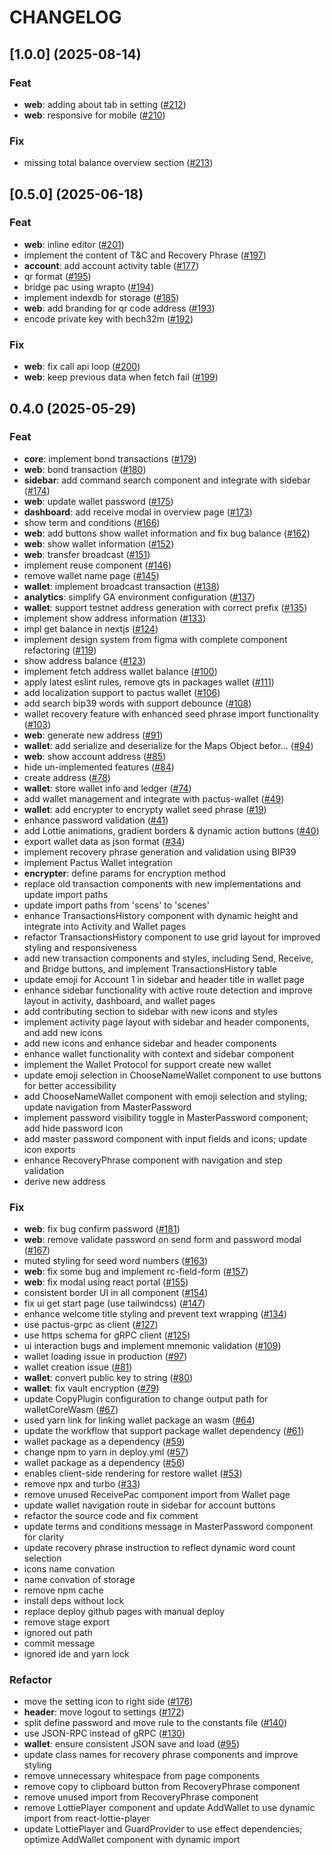 # CHANGELOG

## [1.0.0] (2025-08-14)

### Feat

- **web**: adding about tab in setting  ([#212](https://github.com/pactus-project/pactus-wallet/pull/212))
- **web**: responsive for mobile ([#210](https://github.com/pactus-project/pactus-wallet/pull/210))

### Fix

- missing total balance overview section ([#213](https://github.com/pactus-project/pactus-wallet/pull/213))

## [0.5.0] (2025-06-18)

### Feat

- **web**: inline editor ([#201](https://github.com/pactus-project/pactus-wallet/pull/201))
- implement the content of T&C and Recovery Phrase ([#197](https://github.com/pactus-project/pactus-wallet/pull/197))
- **account**: add account activity table ([#177](https://github.com/pactus-project/pactus-wallet/pull/177))
- qr format ([#195](https://github.com/pactus-project/pactus-wallet/pull/195))
- bridge pac using wrapto ([#194](https://github.com/pactus-project/pactus-wallet/pull/194))
- implement indexdb for storage ([#185](https://github.com/pactus-project/pactus-wallet/pull/185))
- **web**: add branding for qr code address ([#193](https://github.com/pactus-project/pactus-wallet/pull/193))
- encode private key with bech32m ([#192](https://github.com/pactus-project/pactus-wallet/pull/192))

### Fix

- **web**: fix call api loop ([#200](https://github.com/pactus-project/pactus-wallet/pull/200))
- **web**: keep previous data when fetch fail ([#199](https://github.com/pactus-project/pactus-wallet/pull/199))

## 0.4.0 (2025-05-29)

### Feat

- **core**: implement bond transactions ([#179](https://github.com/pactus-project/pactus-wallet/pull/179))
- **web**: bond transaction ([#180](https://github.com/pactus-project/pactus-wallet/pull/180))
- **sidebar**: add command search component and integrate with sidebar ([#174](https://github.com/pactus-project/pactus-wallet/pull/174))
- **web**: update wallet password ([#175](https://github.com/pactus-project/pactus-wallet/pull/175))
- **dashboard**: add receive modal in overview page ([#173](https://github.com/pactus-project/pactus-wallet/pull/173))
- show term and conditions ([#166](https://github.com/pactus-project/pactus-wallet/pull/166))
- **web**: add buttons show wallet information and fix bug balance ([#162](https://github.com/pactus-project/pactus-wallet/pull/162))
- **web**: show wallet information ([#152](https://github.com/pactus-project/pactus-wallet/pull/152))
- **web**: transfer broadcast ([#151](https://github.com/pactus-project/pactus-wallet/pull/151))
- implement reuse component ([#146](https://github.com/pactus-project/pactus-wallet/pull/146))
- remove wallet name page ([#145](https://github.com/pactus-project/pactus-wallet/pull/145))
- **wallet**: implement broadcast transaction ([#138](https://github.com/pactus-project/pactus-wallet/pull/138))
- **analytics**: simplify GA environment configuration ([#137](https://github.com/pactus-project/pactus-wallet/pull/137))
- **wallet**: support testnet address generation with correct prefix ([#135](https://github.com/pactus-project/pactus-wallet/pull/135))
- implement show address information ([#133](https://github.com/pactus-project/pactus-wallet/pull/133))
- impl get balance in nextjs ([#124](https://github.com/pactus-project/pactus-wallet/pull/124))
- implement design system from figma with complete component refactoring ([#119](https://github.com/pactus-project/pactus-wallet/pull/119))
- show address balance ([#123](https://github.com/pactus-project/pactus-wallet/pull/123))
- implement fetch address wallet balance ([#100](https://github.com/pactus-project/pactus-wallet/pull/100))
- apply latest eslint rules, remove gts in packages wallet  ([#111](https://github.com/pactus-project/pactus-wallet/pull/111))
- add localization support to pactus wallet ([#106](https://github.com/pactus-project/pactus-wallet/pull/106))
- add search bip39 words with support debounce ([#108](https://github.com/pactus-project/pactus-wallet/pull/108))
- wallet recovery feature with enhanced seed phrase import functionality ([#103](https://github.com/pactus-project/pactus-wallet/pull/103))
- **web**: generate new address ([#91](https://github.com/pactus-project/pactus-wallet/pull/91))
- **wallet**: add serialize and deserialize for the Maps Object befor… ([#94](https://github.com/pactus-project/pactus-wallet/pull/94))
- **web**: show account address ([#85](https://github.com/pactus-project/pactus-wallet/pull/85))
- hide un-implemented features ([#84](https://github.com/pactus-project/pactus-wallet/pull/84))
- create address ([#78](https://github.com/pactus-project/pactus-wallet/pull/78))
- **wallet**: store wallet info and ledger ([#74](https://github.com/pactus-project/pactus-wallet/pull/74))
- add wallet management and integrate with pactus-wallet ([#49](https://github.com/pactus-project/pactus-wallet/pull/49))
- **wallet**: add encrypter to encrypty wallet seed phrase ([#19](https://github.com/pactus-project/pactus-wallet/pull/19))
- enhance password validation ([#41](https://github.com/pactus-project/pactus-wallet/pull/41))
- add Lottie animations, gradient borders & dynamic action buttons ([#40](https://github.com/pactus-project/pactus-wallet/pull/40))
- export wallet data as json format ([#34](https://github.com/pactus-project/pactus-wallet/pull/34))
- implement recovery phrase generation and validation using BIP39
- implement Pactus Wallet integration
- **encrypter**: define params for encryption method
- replace old transaction components with new implementations and update import paths
- update import paths from 'scens' to 'scenes'
- enhance TransactionsHistory component with dynamic height and integrate into Activity and Wallet pages
- refactor TransactionsHistory component to use grid layout for improved styling and responsiveness
- add new transaction components and styles, including Send, Receive, and Bridge buttons, and implement TransactionsHistory table
- update emoji for Account 1 in sidebar and header title in wallet page
- enhance sidebar functionality with active route detection and improve layout in activity, dashboard, and wallet pages
- add contributing section to sidebar with new icons and styles
- implement activity page layout with sidebar and header components, and add new icons
- add new icons and enhance sidebar and header components
- enhance wallet functionality with context and sidebar component
- implement the Wallet Protocol for support create new wallet
- update emoji selection in ChooseNameWallet component to use buttons for better accessibility
- add ChooseNameWallet component with emoji selection and styling; update navigation from MasterPassword
- implement password visibility toggle in MasterPassword component; add hide password icon
- add master password component with input fields and icons; update icon exports
- enhance RecoveryPhrase component with navigation and step validation
- derive new address

### Fix

- **web**: fix bug confirm password ([#181](https://github.com/pactus-project/pactus-wallet/pull/181))
- **web**: remove validate password on send form and password modal ([#167](https://github.com/pactus-project/pactus-wallet/pull/167))
- muted styling for seed word numbers ([#163](https://github.com/pactus-project/pactus-wallet/pull/163))
- **web**: fix some bug and implement rc-field-form ([#157](https://github.com/pactus-project/pactus-wallet/pull/157))
- **web**: fix modal using react portal ([#155](https://github.com/pactus-project/pactus-wallet/pull/155))
- consistent border UI in all component ([#154](https://github.com/pactus-project/pactus-wallet/pull/154))
- fix ui get start page (use tailwindcss) ([#147](https://github.com/pactus-project/pactus-wallet/pull/147))
- enhance welcome title styling and prevent text wrapping ([#134](https://github.com/pactus-project/pactus-wallet/pull/134))
- use pactus-grpc as client ([#127](https://github.com/pactus-project/pactus-wallet/pull/127))
- use https schema for gRPC client ([#125](https://github.com/pactus-project/pactus-wallet/pull/125))
- ui interaction bugs and implement mnemonic validation ([#109](https://github.com/pactus-project/pactus-wallet/pull/109))
- wallet loading issue in production ([#97](https://github.com/pactus-project/pactus-wallet/pull/97))
- wallet creation issue ([#81](https://github.com/pactus-project/pactus-wallet/pull/81))
- **wallet**: convert public key to string ([#80](https://github.com/pactus-project/pactus-wallet/pull/80))
- **wallet**: fix vault encryption ([#79](https://github.com/pactus-project/pactus-wallet/pull/79))
- update CopyPlugin configuration to change output path for walletCoreWasm ([#67](https://github.com/pactus-project/pactus-wallet/pull/67))
- used yarn link for linking wallet package an wasm ([#64](https://github.com/pactus-project/pactus-wallet/pull/64))
- update the workflow that support package wallet dependency  ([#61](https://github.com/pactus-project/pactus-wallet/pull/61))
- wallet package as a dependency ([#59](https://github.com/pactus-project/pactus-wallet/pull/59))
- change npm to yarn in deploy.yml ([#57](https://github.com/pactus-project/pactus-wallet/pull/57))
- wallet package as a dependency ([#56](https://github.com/pactus-project/pactus-wallet/pull/56))
- enables client-side rendering for restore wallet ([#53](https://github.com/pactus-project/pactus-wallet/pull/53))
- remove npx and turbo ([#33](https://github.com/pactus-project/pactus-wallet/pull/33))
- remove unused ReceivePac component import from Wallet page
- update wallet navigation route in sidebar for account buttons
- refactor the source code and fix comment
- update terms and conditions message in MasterPassword component for clarity
- update recovery phrase instruction to reflect dynamic word count selection
- icons name convation
- name convation of storage
- remove npm cache
- install deps without lock
- replace deploy github pages with manual deploy
- remove stage export
- ignored out path
- commit message
- ignored ide and yarn lock

### Refactor

- move the setting icon to right side ([#176](https://github.com/pactus-project/pactus-wallet/pull/176))
- **header**: move logout to settings ([#172](https://github.com/pactus-project/pactus-wallet/pull/172))
- split define password and move rule to the constants file ([#140](https://github.com/pactus-project/pactus-wallet/pull/140))
- use JSON-RPC instead of gRPC ([#130](https://github.com/pactus-project/pactus-wallet/pull/130))
- **wallet**: ensure consistent JSON save and load ([#95](https://github.com/pactus-project/pactus-wallet/pull/95))
- update class names for recovery phrase components and improve styling
- remove unnecessary whitespace from page components
- remove copy to clipboard button from RecoveryPhrase component
- remove unused import from RecoveryPhrase component
- remove LottiePlayer component and update AddWallet to use dynamic import from react-lottie-player
- update LottiePlayer and GuardProvider to use effect dependencies; optimize AddWallet component with dynamic import
